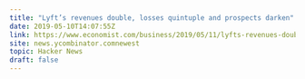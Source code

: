 ```yaml
---
title: "Lyft’s revenues double, losses quintuple and prospects darken"
date: 2019-05-10T14:07:55Z
link: https://www.economist.com/business/2019/05/11/lyfts-revenues-double-losses-quintuple-and-prospects-darken?utm_medium=RSS&utm_source=hune
site: news.ycombinator.comnewest
topic: Hacker News
draft: false
---
```

